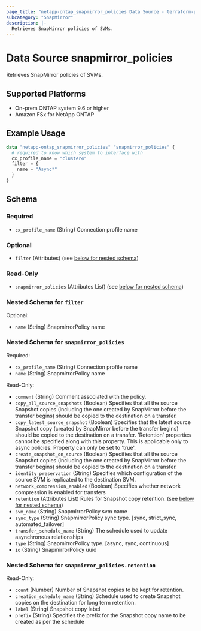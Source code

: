 ```yaml
---
page_title: "netapp-ontap_snapmirror_policies Data Source - terraform-provider-netapp-ontap"
subcategory: "SnapMirror"
description: |-
  Retrieves SnapMirror policies of SVMs.
---
```


# Data Source snapmirror_policies

Retrieves SnapMirror policies of SVMs.

## Supported Platforms

* On-prem ONTAP system 9.6 or higher
* Amazon FSx for NetApp ONTAP

## Example Usage

```terraform
data "netapp-ontap_snapmirror_policies" "snapmirror_policies" {
  # required to know which system to interface with
  cx_profile_name = "cluster4"
  filter = {
    name = "Async*"
  }
}
```

<!-- schema generated by tfplugindocs -->
## Schema

### Required

- `cx_profile_name` (String) Connection profile name

### Optional

- `filter` (Attributes) (see [below for nested schema](#nestedatt--filter))

### Read-Only

- `snapmirror_policies` (Attributes List) (see [below for nested schema](#nestedatt--snapmirror_policies))

<a id="nestedatt--filter"></a>

### Nested Schema for `filter`

Optional:

- `name` (String) SnapmirrorPolicy name

<a id="nestedatt--snapmirror_policies"></a>

### Nested Schema for `snapmirror_policies`

Required:

- `cx_profile_name` (String) Connection profile name
- `name` (String) SnapmirrorPolicy name

Read-Only:

- `comment` (String) Comment associated with the policy.
- `copy_all_source_snapshots` (Boolean) Specifies that all the source Snapshot copies (including the one created by SnapMirror before the transfer begins) should be copied to the destination on a transfer.
- `copy_latest_source_snapshot` (Boolean) Specifies that the latest source Snapshot copy (created by SnapMirror before the transfer begins) should be copied to the destination on a transfer. 'Retention' properties cannot be specified along with this property. This is applicable only to async policies. Property can only be set to 'true'.
- `create_snapshot_on_source` (Boolean) Specifies that all the source Snapshot copies (including the one created by SnapMirror before the transfer begins) should be copied to the destination on a transfer.
- `identity_preservation` (String) Specifies which configuration of the source SVM is replicated to the destination SVM.
- `network_compression_enabled` (Boolean) Specifies whether network compression is enabled for transfers
- `retention` (Attributes List) Rules for Snapshot copy retention. (see [below for nested schema](#nestedatt--snapmirror_policies--retention))
- `svm_name` (String) SnapmirrorPolicy svm name
- `sync_type` (String) SnapmirrorPolicy sync type. [sync, strict_sync, automated_failover]
- `transfer_schedule_name` (String) The schedule used to update asynchronous relationships
- `type` (String) SnapmirrorPolicy type. [async, sync, continuous]
- `id` (String) SnapmirrorPolicy uuid

<a id="nestedatt--snapmirror_policies--retention"></a>

### Nested Schema for `snapmirror_policies.retention`

Read-Only:

- `count` (Number) Number of Snapshot copies to be kept for retention.
- `creation_schedule_name` (String) Schedule used to create Snapshot copies on the destination for long term retention.
- `label` (String) Snapshot copy label
- `prefix` (String) Specifies the prefix for the Snapshot copy name to be created as per the schedule
